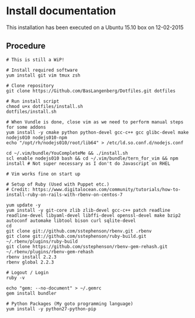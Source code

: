 # Install documentation

This installation has been executed on a Ubuntu 15.10 box on 12-02-2015

## Procedure

    # This is still a WiP!

    # Install required software
    yum install git vim tmux zsh

    # Clone repository
    git clone https://Github.com/BasLangenberg/Dotfiles.git dotfiles

    # Run install script
    chmod u+x dotfiles/install.sh
    dotfiles/install.sh

    # When Vundle is done, close vim as we need to perform manual steps for some addons
    yum install -y cmake python python-devel gcc-c++ gcc glibc-devel make nodejs010 nodejs010-npm
    echo "/opt/rh/nodejs010/root/lib64" > /etc/ld.so.conf.d/nodejs.conf

    cd ~/.vim/bundle/YouCompleteMe && ./install.sh
    scl enable nodejs010 bash && cd ~/.vim/bundle/tern_for_vim && npm install # Not super necessary as I don't do Javascript on RHEL

    # Vim works fine on start up

    # Setup of Ruby (Used with Puppet etc.)
    # Credit: https://www.digitalocean.com/community/tutorials/how-to-install-ruby-on-rails-with-rbenv-on-centos-7

    yum update -y
    yum install -y git-core zlib zlib-devel gcc-c++ patch readline readline-devel libyaml-devel libffi-devel openssl-devel make bzip2 autoconf automake libtool bison curl sqlite-devel
    cd
    git clone git://github.com/sstephenson/rbenv.git .rbenv
    git clone git://github.com/sstephenson/ruby-build.git ~/.rbenv/plugins/ruby-build
    git clone https://github.com/sstephenson/rbenv-gem-rehash.git ~/.rbenv/plugins/rbenv-gem-rehash
    rbenv install 2.2.3
    rbenv global 2.2.3
    
    # Logout / Login
    ruby -v
    
    echo "gem: --no-document" > ~/.gemrc
    gem install bundler

    # Python Packages (My goto programming language)
    yum install -y python27-python-pip
